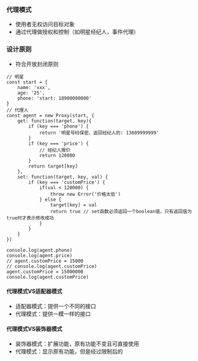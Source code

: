 ### 代理模式
- 使用者无权访问目标对象
- 通过代理做授权和控制（如明星经纪人，事件代理）

### 设计原则
- 符合开放封闭原则


```
// 明星
const start = {
    name: 'xxx',
    age: '25',
    phone: 'start: 18900000000'
}
// 代理人
const agent = new Proxy(start, {
    get: function(target, key){
        if (key === 'phone') {
            return '明星号码保密，返回经纪人的: 13609999999'
        }
        if (key === 'price') {
            // 经纪人报价
            return 120000
        }
        return target[key]
    },
    set: function(target, key, val) {
        if (key === 'customPrice') {
            if(val < 120000) {
                throw new Error('价格太低')
            } else {
                target[key] = val
                return true // set函数必须返回一个boolean值，只有返回值为true时才表示修改成功
            }
        }
    }
})

console.log(agent.phone)
console.log(agent.price)
// agent.customPrice = 15000
// console.log(agent.customPrice)
agent.customPrice = 15000000
console.log(agent.customPrice)
```


#### 代理模式VS适配器模式
- 适配器模式：提供一个不同的接口
- 代理模式：提供一模一样的接口

#### 代理模式VS装饰器模式
- 装饰器模式：扩展功能，原有功能不变且可直接使用
- 代理模式：显示原有功能，但是经过限制后的